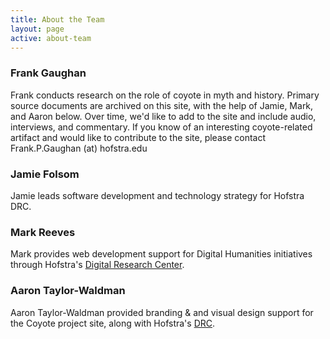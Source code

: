 ```yaml
---
title: About the Team
layout: page
active: about-team
---
```


### Frank Gaughan

Frank conducts research on the role of coyote in myth and history.  Primary source documents are archived on this site, with the help of Jamie, Mark, and Aaron below. Over time, we'd like to add to the site and include audio, interviews, and commentary. If you know of an interesting coyote-related artifact and would like to contribute to the site, please contact Frank.P.Gaughan (at) hofstra.edu

### Jamie Folsom

Jamie leads software development and technology strategy for Hofstra DRC.

### Mark Reeves

Mark provides web development support for Digital Humanities initiatives through Hofstra's <a href="http://hofstradrc.org">Digital Research Center</a>.

### Aaron Taylor-Waldman

Aaron Taylor-Waldman provided branding &amp; and visual design support for the Coyote project site, along with Hofstra's <a href="http://hofstradrc.org">DRC</a>.
